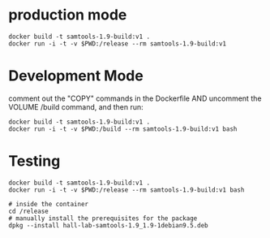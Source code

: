 # production mode

    docker build -t samtools-1.9-build:v1 .
    docker run -i -t -v $PWD:/release --rm samtools-1.9-build:v1

# Development Mode

comment out the "COPY" commands in the Dockerfile AND uncomment the VOLUME /build command, and then run:

    docker build -t samtools-1.9-build:v1 .
    docker run -i -t -v $PWD:/build --rm samtools-1.9-build:v1 bash

# Testing

    docker build -t samtools-1.9-build:v1 .
    docker run -i -t -v $PWD:/release --rm samtools-1.9-build:v1 bash

    # inside the container
    cd /release
    # manually install the prerequisites for the package
    dpkg --install hall-lab-samtools-1.9_1.9-1debian9.5.deb

